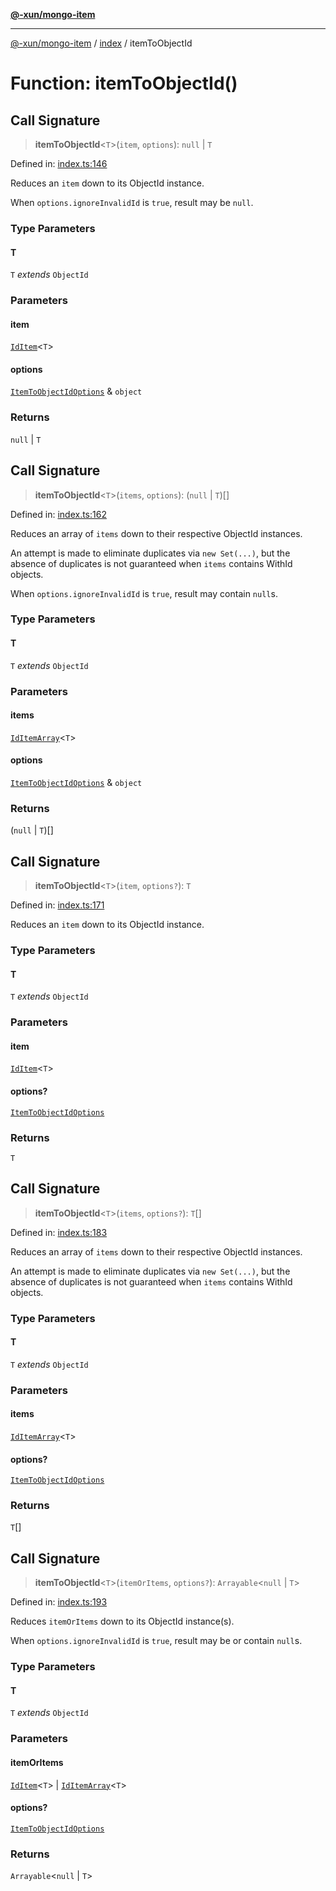[**@-xun/mongo-item**](../../README.md)

***

[@-xun/mongo-item](../../README.md) / [index](../README.md) / itemToObjectId

# Function: itemToObjectId()

## Call Signature

> **itemToObjectId**\<`T`\>(`item`, `options`): `null` \| `T`

Defined in: [index.ts:146](https://github.com/Xunnamius/mongo-utils/blob/6d8fd135282108c666a758aaa66b65ddbaefc6f2/packages/mongo-item/src/index.ts#L146)

Reduces an `item` down to its ObjectId instance.

When `options.ignoreInvalidId` is `true`, result may be `null`.

### Type Parameters

#### T

`T` *extends* `ObjectId`

### Parameters

#### item

[`IdItem`](../type-aliases/IdItem.md)\<`T`\>

#### options

[`ItemToObjectIdOptions`](../type-aliases/ItemToObjectIdOptions.md) & `object`

### Returns

`null` \| `T`

## Call Signature

> **itemToObjectId**\<`T`\>(`items`, `options`): (`null` \| `T`)[]

Defined in: [index.ts:162](https://github.com/Xunnamius/mongo-utils/blob/6d8fd135282108c666a758aaa66b65ddbaefc6f2/packages/mongo-item/src/index.ts#L162)

Reduces an array of `items` down to their respective ObjectId
instances.

An attempt is made to eliminate duplicates via `new Set(...)`, but the
absence of duplicates is not guaranteed when `items` contains WithId
objects.

When `options.ignoreInvalidId` is `true`, result may contain `null`s.

### Type Parameters

#### T

`T` *extends* `ObjectId`

### Parameters

#### items

[`IdItemArray`](../type-aliases/IdItemArray.md)\<`T`\>

#### options

[`ItemToObjectIdOptions`](../type-aliases/ItemToObjectIdOptions.md) & `object`

### Returns

(`null` \| `T`)[]

## Call Signature

> **itemToObjectId**\<`T`\>(`item`, `options?`): `T`

Defined in: [index.ts:171](https://github.com/Xunnamius/mongo-utils/blob/6d8fd135282108c666a758aaa66b65ddbaefc6f2/packages/mongo-item/src/index.ts#L171)

Reduces an `item` down to its ObjectId instance.

### Type Parameters

#### T

`T` *extends* `ObjectId`

### Parameters

#### item

[`IdItem`](../type-aliases/IdItem.md)\<`T`\>

#### options?

[`ItemToObjectIdOptions`](../type-aliases/ItemToObjectIdOptions.md)

### Returns

`T`

## Call Signature

> **itemToObjectId**\<`T`\>(`items`, `options?`): `T`[]

Defined in: [index.ts:183](https://github.com/Xunnamius/mongo-utils/blob/6d8fd135282108c666a758aaa66b65ddbaefc6f2/packages/mongo-item/src/index.ts#L183)

Reduces an array of `items` down to their respective ObjectId
instances.

An attempt is made to eliminate duplicates via `new Set(...)`, but the
absence of duplicates is not guaranteed when `items` contains WithId
objects.

### Type Parameters

#### T

`T` *extends* `ObjectId`

### Parameters

#### items

[`IdItemArray`](../type-aliases/IdItemArray.md)\<`T`\>

#### options?

[`ItemToObjectIdOptions`](../type-aliases/ItemToObjectIdOptions.md)

### Returns

`T`[]

## Call Signature

> **itemToObjectId**\<`T`\>(`itemOrItems`, `options?`): `Arrayable`\<`null` \| `T`\>

Defined in: [index.ts:193](https://github.com/Xunnamius/mongo-utils/blob/6d8fd135282108c666a758aaa66b65ddbaefc6f2/packages/mongo-item/src/index.ts#L193)

Reduces `itemOrItems` down to its ObjectId instance(s).

When `options.ignoreInvalidId` is `true`, result may be or contain
`null`s.

### Type Parameters

#### T

`T` *extends* `ObjectId`

### Parameters

#### itemOrItems

[`IdItem`](../type-aliases/IdItem.md)\<`T`\> | [`IdItemArray`](../type-aliases/IdItemArray.md)\<`T`\>

#### options?

[`ItemToObjectIdOptions`](../type-aliases/ItemToObjectIdOptions.md)

### Returns

`Arrayable`\<`null` \| `T`\>
